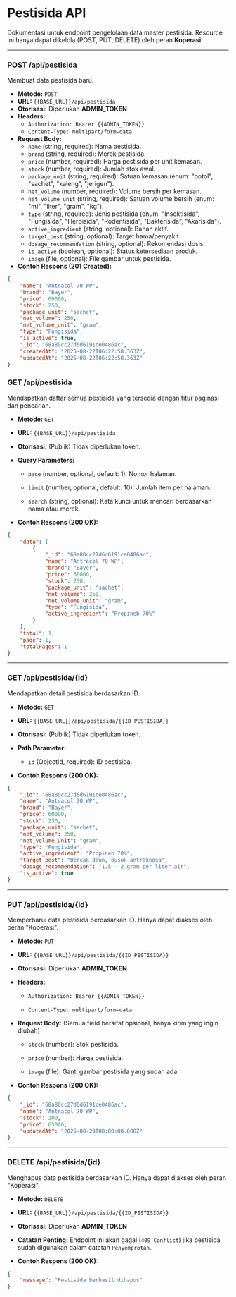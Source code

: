 # Pestisida API
Dokumentasi untuk endpoint pengelolaan data master pestisida. Resource ini hanya dapat dikelola (POST, PUT, DELETE) oleh peran **Koperasi**.

---

### POST /api/pestisida
Membuat data pestisida baru.

- **Metode:** `POST`
- **URL:** `{{BASE_URL}}/api/pestisida`
- **Otorisasi:** Diperlukan **ADMIN_TOKEN**
- **Headers:**
    - `Authorization: Bearer {{ADMIN_TOKEN}}`
    - `Content-Type: multipart/form-data`
- **Request Body:**
    - `name` (string, required): Nama pestisida.
    - `brand` (string, required): Merek pestisida.
    - `price` (number, required): Harga pestisida per unit kemasan.
    - `stock` (number, required): Jumlah stok awal.
    - `package_unit` (string, required): Satuan kemasan (enum: "botol", "sachet", "kaleng", "jerigen").
    - `net_volume` (number, required): Volume bersih per kemasan.
    - `net_volume_unit` (string, required): Satuan volume bersih (enum: "ml", "liter", "gram", "kg").
    - `type` (string, required): Jenis pestisida (enum: "Insektisida", "Fungisida", "Herbisida", "Rodentisida", "Bakterisida", "Akarisida").
    - `active_ingredient` (string, optional): Bahan aktif.
    - `target_pest` (string, optional): Target hama/penyakit.
    - `dosage_recommendation` (string, optional): Rekomendasi dosis.
    - `is_active` (boolean, optional): Status ketersediaan produk.
    - `image` (file, optional): File gambar untuk pestisida.
- **Contoh Respons (201 Created):**
```json
{
    "name": "Antracol 70 WP",
    "brand": "Bayer",
    "price": 60000,
    "stock": 250,
    "package_unit": "sachet",
    "net_volume": 250,
    "net_volume_unit": "gram",
    "type": "Fungisida",
    "is_active": true,
    "_id": "68a80cc27d6d6191ce0486ac",
    "createdAt": "2025-08-22T06:22:58.363Z",
    "updatedAt": "2025-08-22T06:22:58.363Z"
}
```

### GET /api/pestisida

Mendapatkan daftar semua pestisida yang tersedia dengan fitur paginasi dan pencarian.

-   **Metode:** `GET`

-   **URL:** `{{BASE_URL}}/api/pestisida`

-   **Otorisasi:** (Publik) Tidak diperlukan token.

-   **Query Parameters:**

    -   `page` (number, optional, default: 1): Nomor halaman.

    -   `limit` (number, optional, default: 10): Jumlah item per halaman.

    -   `search` (string, optional): Kata kunci untuk mencari berdasarkan nama atau merek.

-   **Contoh Respons (200 OK):**



```JSON
{
    "data": [
        {
            "_id": "68a80cc27d6d6191ce0486ac",
            "name": "Antracol 70 WP",
            "brand": "Bayer",
            "price": 60000,
            "stock": 250,
            "package_unit": "sachet",
            "net_volume": 250,
            "net_volume_unit": "gram",
            "type": "Fungisida",
            "active_ingredient": "Propineb 70%"
        }
    ],
    "total": 1,
    "page": 1,
    "totalPages": 1
}

```

* * * * *

### GET /api/pestisida/{id}

Mendapatkan detail pestisida berdasarkan ID.

-   **Metode:** `GET`

-   **URL:** `{{BASE_URL}}/api/pestisida/{{ID_PESTISIDA}}`

-   **Otorisasi:** (Publik) Tidak diperlukan token.

-   **Path Parameter:**

    -   `id` (ObjectId, required): ID pestisida.

-   **Contoh Respons (200 OK):**



```JSON
{
    "_id": "68a80cc27d6d6191ce0486ac",
    "name": "Antracol 70 WP",
    "brand": "Bayer",
    "price": 60000,
    "stock": 250,
    "package_unit": "sachet",
    "net_volume": 250,
    "net_volume_unit": "gram",
    "type": "Fungisida",
    "active_ingredient": "Propineb 70%",
    "target_pest": "Bercak daun, busuk antraknosa",
    "dosage_recommendation": "1.5 - 2 gram per liter air",
    "is_active": true
}

```

* * * * *

### PUT /api/pestisida/{id}

Memperbarui data pestisida berdasarkan ID. Hanya dapat diakses oleh peran "Koperasi".

-   **Metode:** `PUT`

-   **URL:** `{{BASE_URL}}/api/pestisida/{{ID_PESTISIDA}}`

-   **Otorisasi:** Diperlukan **ADMIN_TOKEN**

-   **Headers:**

    -   `Authorization: Bearer {{ADMIN_TOKEN}}`

    -   `Content-Type: multipart/form-data`

-   **Request Body:** (Semua field bersifat opsional, hanya kirim yang ingin diubah)

    -   `stock` (number): Stok pestisida.

    -   `price` (number): Harga pestisida.

    -   `image` (file): Ganti gambar pestisida yang sudah ada.

-   **Contoh Respons (200 OK):**



```JSON
{
    "_id": "68a80cc27d6d6191ce0486ac",
    "name": "Antracol 70 WP",
    "stock": 200,
    "price": 65000,
    "updatedAt": "2025-08-23T08:00:00.000Z"
}

```

* * * * *

### DELETE /api/pestisida/{id}

Menghapus data pestisida berdasarkan ID. Hanya dapat diakses oleh peran "Koperasi".

-   **Metode:** `DELETE`

-   **URL:** `{{BASE_URL}}/api/pestisida/{{ID_PESTISIDA}}`

-   **Otorisasi:** Diperlukan **ADMIN_TOKEN**

-   **Catatan Penting:** Endpoint ini akan gagal (`409 Conflict`) jika pestisida sudah digunakan dalam catatan `Penyemprotan`.

-   **Contoh Respons (200 OK):**



```JSON
{
    "message": "Pestisida berhasil dihapus"
}
```